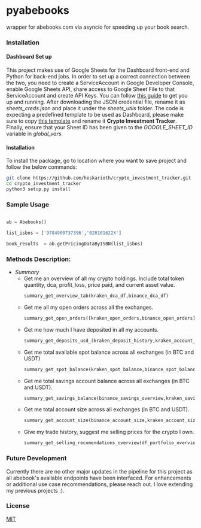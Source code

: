 # pyabebooks

wrapper for abebooks.com via asyncio for speeding up your book search.

### Installation

#### Dashboard Set up
This project makes use of Google Sheets for the Dashboard front-end and Python for back-end jobs. In order to set up a correct connection between the two,
you need to create a ServiceAccount in Google Developer Console, enable Google Sheets API, share access to Google Sheet File to that ServiceAccount and create API Keys. You can follow [this guide](https://www.twilio.com/blog/2017/02/an-easy-way-to-read-and-write-to-a-google-spreadsheet-in-python.html) 
to get you up and running. After downloading the JSON credential file, rename it as <i>sheets_creds.json</i> and place it under the <i>sheets_utils</i> folder. The code is expecting a predefined template to be used as Dashboard, please make sure to copy [this template](https://docs.google.com/spreadsheets/d/1Cds4zfSrhxVSPzneG5EKlQXIj9lL2KfSlxH2d8kNWrc/edit?usp=sharing) 
and rename it <b>Crypto Investment Tracker</b>. Finally, ensure that your Sheet ID has been given to the <i>GOOGLE_SHEET_ID</i> variable in <i>global_vars</i>.

#### Installation
To install the package, go to location where you want to save project and follow the below commands:
```bash
git clone https://github.com/heskarioth/crypto_investment_tracker.git
cd crypto_investment_tracker
python3 setup.py install
```

### Sample Usage

```python

ab = Abebooks()

list_isbns = ['9784900737396','020161622X']

book_results  = ab.getPricingDataByISBN(list_isbns)

```

### Methods Description:

- *Summary*
  - Get me an overview of all my crypto holdings. Include total token quantity, dca, profit_loss, price paid, and current asset value.
    ```python 
    summary_get_overview_tab(kraken_dca_df,binance_dca_df)
    ```
  - Get me all my open orders across all the exchanges.
    ```python 
    summary_get_open_orders([kraken_open_orders,binance_open_orders])
    ```  
  - Get me how much I have deposited in all my accounts.
    ```python
    summary_get_deposits_usd_(kraken_deposit_history,kraken_account_size,binance_deposit_history,binance_account_size)
    ```
  - Get me total available spot balance across all exchanges (in BTC and USDT)
    ```python
    summary_get_spot_balance(kraken_spot_balance,binance_spot_balance)
    ```
  - Get me total savings account balance across all exchanges (in BTC and USDT).
    ```python 
    summary_get_savings_balance(binance_savings_overview,kraken_savings_overview)
    ```
  - Get me total account size across all exchanges (in BTC and USDT).
    ```python 
    summary_get_account_size(binance_account_size,kraken_account_size)
    ```  
  - Give my trade history, suggest me selling prices for the crypto I own.
    ```python
    summary_get_selling_recomendations_overview(df_portfolio_overview)
    ```

### Future Development
Currently there are no other major updates in the pipeline for this project as all abebook's available endpoints have been interfaced.
For enhancements or additional use case recommendations, please reach out. I love extending my previous projects :).

### License
[MIT](https://choosealicense.com/licenses/mit/)
